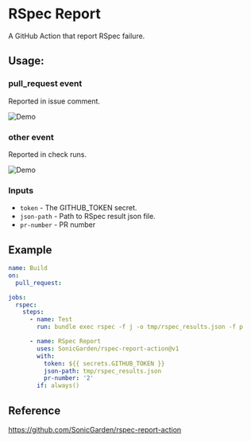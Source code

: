 # RSpec Report

A GitHub Action that report RSpec failure.

## Usage:

### pull_request event

Reported in issue comment.

![Demo](https://i.gyazo.com/29402af7cc01eaac256bb54a3ebe8049.png)

### other event

Reported in check runs.

![Demo](https://i.gyazo.com/9ab78f43d95155cd95fdf0f89f4cf3b0.png)

### Inputs

- `token` - The GITHUB_TOKEN secret.
- `json-path` - Path to RSpec result json file.
- `pr-number` - PR number

## Example

```yaml
name: Build
on:
  pull_request:

jobs:
  rspec:
    steps:
      - name: Test
        run: bundle exec rspec -f j -o tmp/rspec_results.json -f p

      - name: RSpec Report
        uses: SonicGarden/rspec-report-action@v1
        with:
          token: ${{ secrets.GITHUB_TOKEN }}
          json-path: tmp/rspec_results.json
          pr-number: '2'
        if: always()
```

## Reference
https://github.com/SonicGarden/rspec-report-action